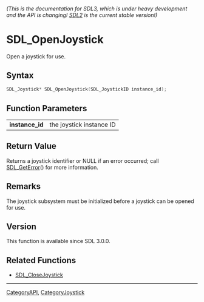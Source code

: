 ###### (This is the documentation for SDL3, which is under heavy development and the API is changing! [SDL2](https://wiki.libsdl.org/SDL2/) is the current stable version!)
# SDL_OpenJoystick

Open a joystick for use.

## Syntax

```c
SDL_Joystick* SDL_OpenJoystick(SDL_JoystickID instance_id);

```

## Function Parameters

|                     |                          |
| ------------------- | ------------------------ |
| **instance_id**     | the joystick instance ID |

## Return Value

Returns a joystick identifier or NULL if an error occurred; call
[SDL_GetError](SDL_GetError)() for more information.

## Remarks

The joystick subsystem must be initialized before a joystick can be opened
for use.

## Version

This function is available since SDL 3.0.0.

## Related Functions

* [SDL_CloseJoystick](SDL_CloseJoystick)

----
[CategoryAPI](CategoryAPI), [CategoryJoystick](CategoryJoystick)

